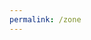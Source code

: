 ```yaml
---
permalink: /zone
---
```


<template>
    <div>
      <div class="my-head">
        <!-- <h3 class="my-head__title">动态</h3> -->
        <img class="my-head__svg" :src="$withBase('/svg/zone-bg.svg')" type="image/svg+xml" />
      </div>
      <div class="my-input">
        <div class="my-input__content">
          <el-input
            type="textarea"
            :autosize="{ minRows: 2, maxRows: 4}"
            placeholder="吐槽一下吧( •̀ ω •́ )✧"
            v-model="newMsg.msg">
          </el-input>
        </div>
        <div class="my-input__select">
          <el-select v-model="newMsg.status" placeholder="😏">
            <el-option
              v-for="item in options"
              :key="item"
              :label="item"
              :value="item">
            </el-option>
          </el-select>
        </div>
        <div class="my-input__btn">
          <el-button @click="submit">发布 🚀</el-button>
        </div>
      </div>
      <div class="my-msgs-container">
        <div class="my-msg" v-for="msg in msgs">
            <div class="my-msg__head">
                <span class="my-msg__status">{{ msg.status }}</span>
                <span class="my-msg__date">{{ msg.date.toLocaleDateString() }}</span>
                <span class="my-msg__date">{{ msg.date.toLocaleTimeString() }}</span>
            </div>  
            <div class="my-msg__body">
                <p class="my-msg__msg">{{ msg.msg }}</P>
            </div>  
        </div>
    </div>
    </div>
</template>

<script>
export default {
  data() {
    return {
      newMsg: {
        date: '',
        msg: '',
        status: ''
      },
      msgs: [
        {
          date: new Date(2019, 7, 25, 0, 0, 4),
          msg: '该死的备案，网站突然没法 https 访问了，可以 http 访问，我查了一大堆资料，花费了四五个小时，一直报错 ERR_CONNECTION_RESET，我还没学到计算机网络呢，哪里看得懂啊！最后才知道是因为没备案。。。',
          status: '😫'
        }
      ],
      options: ['😄', '😎', '😫', '😏', '😡', '😨' ],
    } 
  },

  methods: {
    submit() { 
      if (!this.newMsg.msg || this.newMsg.status) {
        this.$message.error('🤔状态或者内容不能为空哦~');
        return
      }
      this.$prompt('先告诉我 Token 是啥😇', '提示', {
          confirmButtonText: 'Yaeh',
          cancelButtonText: 'Nope',
          inputPattern: /^[A-Za-z0-9]{5,13}$/,
          inputErrorMessage: 'Token 格式不正确😕'
        }).then(({ value }) => {
          this.msgs.splice(0, 0, {
            date: new Date(),
            msg: this.newMsg.msg,
            status: this.newMsg.status,
            token: value
          })
          this.newMsg.msg = ''
          this.newMsg.status = ''
        }).catch(() => {
          this.$message({
            type: 'info',
            message: '🥱不告诉算了。。。'
          });       
        });
    }
  }
}
</script>

<style lang="stylus" scoped>
.my-head
  width 100%
  // border 1px solid #d1d5da 
  // display flex
  // justify-content space-between

  &__svg
    height 15rem
    margin 1rem auto
    display block

.my-input
  width 80%
  margin-left 5rem
  margin-bottom 2rem
  border-radius 3px

  &__content
    width 100%
    margin-bottom 1rem

  &__select
    width 4.5rem
    display inline-block
  &__btn
    display inline-block
    float right

.my-msgs-container
  width 100%

  .my-msg
    width 80%
    margin-left 5rem
    margin-bottom 2.5rem
    border: 1px solid #d1d5da;
    border-radius 3px

    // test
    
    &__head
      padding 0.5rem
      background-color #f6f8fa
      border-bottom: 1px solid #d1d5da
      display flex
      align-items center

    &__status
      margin 0 0.5rem

    &__date
      margin 0 0.5rem
    
    &__body
      padding 1rem

</style>